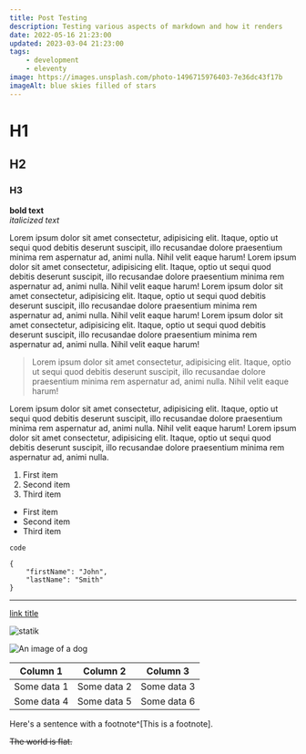 ```yaml
---
title: Post Testing
description: Testing various aspects of markdown and how it renders
date: 2022-05-16 21:23:00
updated: 2023-03-04 21:23:00
tags:
    - development
    - eleventy
image: https://images.unsplash.com/photo-1496715976403-7e36dc43f17b
imageAlt: blue skies filled of stars
---
```


# H1
## H2
### H3

**bold text**  
*italicized text*

Lorem ipsum dolor sit amet consectetur, adipisicing elit. Itaque, optio ut sequi quod debitis deserunt suscipit, illo recusandae dolore praesentium minima rem aspernatur ad, animi nulla. Nihil velit eaque harum! Lorem ipsum dolor sit amet consectetur, adipisicing elit. Itaque, optio ut sequi quod debitis deserunt suscipit, illo recusandae dolore praesentium minima rem aspernatur ad, animi nulla. Nihil velit eaque harum! Lorem ipsum dolor sit amet consectetur, adipisicing elit. Itaque, optio ut sequi quod debitis deserunt suscipit, illo recusandae dolore praesentium minima rem aspernatur ad, animi nulla. Nihil velit eaque harum! Lorem ipsum dolor sit amet consectetur, adipisicing elit. Itaque, optio ut sequi quod debitis deserunt suscipit, illo recusandae dolore praesentium minima rem aspernatur ad, animi nulla. Nihil velit eaque harum! 

> Lorem ipsum dolor sit amet consectetur, adipisicing elit. Itaque, optio ut sequi quod debitis deserunt suscipit, illo recusandae dolore praesentium minima rem aspernatur ad, animi nulla. Nihil velit eaque harum!  

Lorem ipsum dolor sit amet consectetur, adipisicing elit. Itaque, optio ut sequi quod debitis deserunt suscipit, illo recusandae dolore praesentium minima rem aspernatur ad, animi nulla. Nihil velit eaque harum! Lorem ipsum dolor sit amet consectetur, adipisicing elit. Itaque, optio ut sequi quod debitis deserunt suscipit, illo recusandae dolore praesentium minima rem aspernatur ad, animi nulla. 

1. First item
2. Second item
3. Third item

- First item
- Second item
- Third item

`code`

```
{
    "firstName": "John",
    "lastName": "Smith"
}
```

---

[link title](https://www.example.com)

![statik](/static/img/posts/statik.png "statik")

![An image of a dog](https://picsum.photos/400/ "This is a random image")

| Column 1 | Column 2 | Column 3 |
| -------- | -------- | -------- |
| Some data 1 | Some data 2 | Some data 3 |
| Some data 4 | Some data 5 | Some data 6 |

Here's a sentence with a footnote^[This is a footnote].


~~The world is flat.~~
